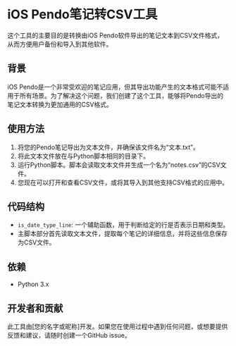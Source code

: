 # iOS Pendo笔记转CSV工具

这个工具的主要目的是转换由iOS Pendo软件导出的笔记文本到CSV文件格式，从而方便用户备份和导入到其他软件。

## 背景

iOS Pendo是一个非常受欢迎的笔记应用，但其导出功能产生的文本格式可能不适用于所有场景。为了解决这个问题，我们创建了这个工具，能够将Pendo导出的笔记文本转换为更加通用的CSV格式。

## 使用方法

1. 将您的Pendo笔记导出为文本文件，并确保该文件名为“文本.txt”。
2. 将此文本文件放在与Python脚本相同的目录下。
3. 运行Python脚本。脚本会读取文本文件并生成一个名为“notes.csv”的CSV文件。
4. 您现在可以打开和查看CSV文件，或将其导入到其他支持CSV格式的应用中。

## 代码结构

- `is_date_type_line`: 一个辅助函数，用于判断给定的行是否表示日期和类型。
- 主脚本部分首先读取文本文件，提取每个笔记的详细信息，并将这些信息保存为CSV文件。

## 依赖

- Python 3.x

## 开发者和贡献

此工具由[您的名字或昵称]开发。如果您在使用过程中遇到任何问题，或想要提供反馈和建议，请随时创建一个GitHub issue。
